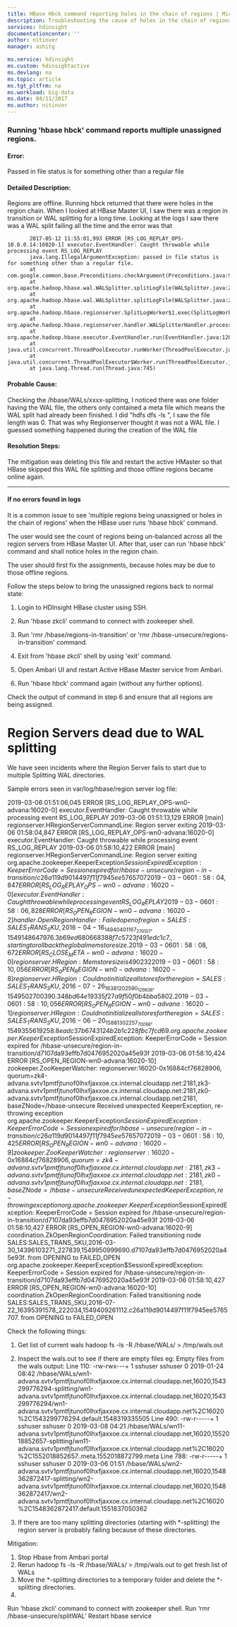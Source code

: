 ```yaml
---
title: HBase Hbck command reporting holes in the chain of regions | Microsoft Docs
description: Troubleshooting the cause of holes in the chain of regions.
services: hdinsight
documentationcenter: ''
author: nitinver
manager: ashitg

ms.service: hdinsight
ms.custom: hdinsightactive
ms.devlang: na
ms.topic: article
ms.tgt_pltfrm: na
ms.workload: big-data
ms.date: 04/11/2017
ms.author: nitinver
---
```


### Running 'hbase hbck' command reports multiple unassigned regions.

#### Error:

Passed in file status is for something other than a regular file

#### Detailed Description:

Regions are offline. Running hbck returned that there were holes in the region chain. 
When I looked at HBase Master UI, I saw there was a region in transition or WAL splitting for a long time. 
Looking at the logs I saw there was a WAL split failing all the time and the error was that 

~~~~
       2017-05-12 11:55:01,993 ERROR [RS_LOG_REPLAY_OPS-10.0.0.14:16020-1] executor.EventHandler: Caught throwable while processing event RS_LOG_REPLAY
       java.lang.IllegalArgumentException: passed in file status is for something other than a regular file.
       at com.google.common.base.Preconditions.checkArgument(Preconditions.java:92)
       at org.apache.hadoop.hbase.wal.WALSplitter.splitLogFile(WALSplitter.java:271)
       at org.apache.hadoop.hbase.wal.WALSplitter.splitLogFile(WALSplitter.java:235)
       at org.apache.hadoop.hbase.regionserver.SplitLogWorker$1.exec(SplitLogWorker.java:104)
       at org.apache.hadoop.hbase.regionserver.handler.WALSplitterHandler.process(WALSplitterHandler.java:72)
       at org.apache.hadoop.hbase.executor.EventHandler.run(EventHandler.java:128)
       at java.util.concurrent.ThreadPoolExecutor.runWorker(ThreadPoolExecutor.java:1145)
       at java.util.concurrent.ThreadPoolExecutor$Worker.run(ThreadPoolExecutor.java:615)
       at java.lang.Thread.run(Thread.java:745)
~~~~

#### Probable Cause:

Checking the /hbase/WALs/xxxx-splitting, I noticed there was one folder having the WAL file, the others only contained a meta file which means the WAL split had already been finished. I did "hdfs dfs -ls <that WAL file path>", I saw the file length was 0. That was why Regionserver thought it was not a WAL file. I guessed something happened during the creation of the WAL file

#### Resolution Steps:

The mitigation was deleting this file and restart the active HMaster so that HBase skipped this WAL file splitting and those offline regions became online again.

- - -

#### If no errors found in logs

It is a common issue to see 'multiple regions being unassigned or holes in the chain of regions' when the HBase user runs 'hbase hbck' command.

The user would see the count of regions being un-balanced across all the region servers from HBase Master UI. After that, user can run 'hbase hbck' command and shall notice holes in the region chain.

The user should first fix the assignments, because holes may be due to those offline regions. 

Follow the steps below to bring the unassigned regions back to normal state:

1. Login to HDInsight HBase cluster using SSH.

2. Run 'hbase zkcli' command to connect with zookeeper shell.

3. Run 'rmr /hbase/regions-in-transition' or 'rmr /hbase-unsecure/regions-in-transition' command.

4. Exit from 'hbase zkcli' shell by using 'exit' command.

5. Open Ambari UI and restart Active HBase Master service from Ambari.

6. Run 'hbase hbck' command again (without any further options).

Check the output of command in step 6 and ensure that all regions are being assigned.



# Region Servers dead due to WAL splitting

We have seen incidents where the Region Server fails to start due to multiple Splitting WAL directories.

Sample errors seen in var/log/hbase/region server log file:

2019-03-06 01:51:06,045 ERROR [RS_LOG_REPLAY_OPS-wn0-advana:16020-0] executor.EventHandler: Caught throwable while processing event RS_LOG_REPLAY
2019-03-06 01:51:13,129 ERROR [main] regionserver.HRegionServerCommandLine: Region server exiting
2019-03-06 01:58:04,847 ERROR [RS_LOG_REPLAY_OPS-wn0-advana:16020-0] executor.EventHandler: Caught throwable while processing event RS_LOG_REPLAY
2019-03-06 01:58:10,422 ERROR [main] regionserver.HRegionServerCommandLine: Region server exiting
org.apache.zookeeper.KeeperException$SessionExpiredException: KeeperErrorCode = Session expired for /hbase-unsecure/region-in-transition/c26a119d9014497f11f7945ee5765707
2019-03-06 01:58:04,847 ERROR [RS_LOG_REPLAY_OPS-wn0-advana:16020-0] executor.EventHandler: Caught throwable while processing event RS_LOG_REPLAY
2019-03-06 01:58:06,828 ERROR [RS_OPEN_REGION-wn0-advana:16020-2] handler.OpenRegionHandler: Failed open of region=SALES:SALES_TRANS_SKU,2016-04-16_14940401167_276107,1549148647976.3b69ed680668388f7c5723f491edc1c7., starting to roll back the global memstore size.
2019-03-06 01:58:08,672 ERROR [RS_CLOSE_META-wn0-advana:16020-0] regionserver.HRegion: Memstore size is 490232
2019-03-06 01:58:10,056 ERROR [RS_OPEN_REGION-wn0-advana:16020-8] regionserver.HRegion: Could not initialize all stores for the region=SALES:SALES_TRANS_SKU,2016-07-26_16381202590_129836,1549502700390.348bd64e19335f27a9f50f0b4bba5802.
2019-03-06 01:58:10,056 ERROR [RS_OPEN_REGION-wn0-advana:16020-1] regionserver.HRegion: Could not initialize all stores for the region=SALES:SALES_TRANS_SKU,2016-06-20_15881302257_70096,1549355619258.8eadc37b6743124b2b1c228fbc7fcd69.
org.apache.zookeeper.KeeperException$SessionExpiredException: KeeperErrorCode = Session expired for /hbase-unsecure/region-in-transition/d7107da93effb7d0476952020a45e93f
2019-03-06 01:58:10,424 ERROR [RS_OPEN_REGION-wn0-advana:16020-10] zookeeper.ZooKeeperWatcher: regionserver:16020-0x16884cf76828906, quorum=zk4-advana.svtv1pmtfjtunof0lhxfjaxxoe.cx.internal.cloudapp.net:2181,zk3-advana.svtv1pmtfjtunof0lhxfjaxxoe.cx.internal.cloudapp.net:2181,zk0-advana.svtv1pmtfjtunof0lhxfjaxxoe.cx.internal.cloudapp.net:2181, baseZNode=/hbase-unsecure Received unexpected KeeperException, re-throwing exception
org.apache.zookeeper.KeeperException$SessionExpiredException: KeeperErrorCode = Session expired for /hbase-unsecure/region-in-transition/c26a119d9014497f11f7945ee5765707
2019-03-06 01:58:10,425 ERROR [RS_OPEN_REGION-wn0-advana:16020-9] zookeeper.ZooKeeperWatcher: regionserver:16020-0x16884cf76828906, quorum=zk4-advana.svtv1pmtfjtunof0lhxfjaxxoe.cx.internal.cloudapp.net:2181,zk3-advana.svtv1pmtfjtunof0lhxfjaxxoe.cx.internal.cloudapp.net:2181,zk0-advana.svtv1pmtfjtunof0lhxfjaxxoe.cx.internal.cloudapp.net:2181, baseZNode=/hbase-unsecure Received unexpected KeeperException, re-throwing exception
org.apache.zookeeper.KeeperException$SessionExpiredException: KeeperErrorCode = Session expired for /hbase-unsecure/region-in-transition/d7107da93effb7d0476952020a45e93f
2019-03-06 01:58:10,427 ERROR [RS_OPEN_REGION-wn0-advana:16020-9] coordination.ZkOpenRegionCoordination: Failed transitioning node SALES:SALES_TRANS_SKU,2016-03-30_14396103271_227839,1549950999690.d7107da93effb7d0476952020a45e93f. from OPENING to FAILED_OPEN
org.apache.zookeeper.KeeperException$SessionExpiredException: KeeperErrorCode = Session expired for /hbase-unsecure/region-in-transition/d7107da93effb7d0476952020a45e93f
2019-03-06 01:58:10,427 ERROR [RS_OPEN_REGION-wn0-advana:16020-10] coordination.ZkOpenRegionCoordination: Failed transitioning node SALES:SALES_TRANS_SKU,2016-07-22_16395391578_222034,1549409261112.c26a119d9014497f11f7945ee5765707. from OPENING to FAILED_OPEN




Check the following things:

1) Get list of current wals
hadoop fs -ls -R /hbase/WALs/ > /tmp/wals.out

2) Inspect the wals.out to see if there are empty files
eg:
Empty files from the wals output:
Line 110: -rw-rwx---+  1 sshuser sshuser          0 2019-01-24 08:42 /hbase/WALs/wn1-advana.svtv1pmtfjtunof0lhxfjaxxoe.cx.internal.cloudapp.net,16020,1543299776294-splitting/wn1-advana.svtv1pmtfjtunof0lhxfjaxxoe.cx.internal.cloudapp.net,16020,1543299776294/wn1-advana.svtv1pmtfjtunof0lhxfjaxxoe.cx.internal.cloudapp.net%2C16020%2C1543299776294.default.1548319335505
Line 490: -rw-r-----+  1 sshuser sshuser          0 2019-03-08 04:21 /hbase/WALs/wn11-advana.svtv1pmtfjtunof0lhxfjaxxoe.cx.internal.cloudapp.net,16020,1552018852657-splitting/wn11-advana.svtv1pmtfjtunof0lhxfjaxxoe.cx.internal.cloudapp.net%2C16020%2C1552018852657..meta.1552018872799.meta
Line 788: -rw-r-----+  1 sshuser sshuser          0 2019-03-06 01:51 /hbase/WALs/wn2-advana.svtv1pmtfjtunof0lhxfjaxxoe.cx.internal.cloudapp.net,16020,1548362872417-splitting/wn2-advana.svtv1pmtfjtunof0lhxfjaxxoe.cx.internal.cloudapp.net,16020,1548362872417/wn2-advana.svtv1pmtfjtunof0lhxfjaxxoe.cx.internal.cloudapp.net%2C16020%2C1548362872417.default.1551837050362

3) If there are too many splitting directories (starting with *-splitting) the region server is probably failing because of these directories.

Mitigation: 
1) Stop Hbase from Ambari portal
2) Rerun hadoop fs -ls -R /hbase/WALs/ > /tmp/wals.out  to get fresh list of WALs
3) Move the *-splitting directories to a temporary folder and delete the *-splitting directories.
4) 
Run ‘hbase zkcli’ command to connect with zookeeper shell. 
Run ‘rmr /hbase-unsecure/splitWAL’ 
Restart hbase service
